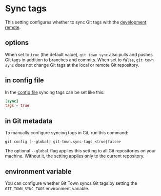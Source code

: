 # Sync tags

This setting configures whether to sync Git tags with the
[development remote](dev-remote.md).

## options

When set to `true` (the default value), `git town sync` also pulls and pushes
Git tags in addition to branches and commits. When set to `false`,
`git town sync` does not change Git tags at the local or remote Git repository.

## in config file

In the [config file](../configuration-file.md) syncing tags can be set like
this:

```toml
[sync]
tags = true
```

## in Git metadata

To manually configure syncing tags in Git, run this command:

```wrap
git config [--global] git-town.sync-tags <true|false>
```

The optional `--global` flag applies this setting to all Git repositories on
your machine. Without it, the setting applies only to the current repository.

## environment variable

You can configure whether Git Town syncs Git tags by setting the
`GIT_TOWN_SYNC_TAGS` environment variable.
